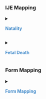 
### IJE Mapping

<style>
 .context-menu {cursor: context-menu; color: #438bca;}
 .context-menu:hover {opacity: 0.5;}
</style>
<details>

<summary>

<strong class='context-menu' > Natality </strong>

</summary>
<table class='grid'>
<thead>
  <tr>
    <th style='text-align: center'><strong>Use Case</strong></th>
    <th><strong>#</strong></th>
    <th><strong>Description</strong></th>
    <th><strong>IJE Name</strong></th>
    <th><strong>Field</strong></th>
    <th><strong>Type</strong></th>
    <th><strong>Value Set/Comments</strong></th>
  </tr>
</thead>
<tbody>
<tr>
  <td style='text-align: center'>Natality</td>
  <td>14</td>
  <td>Date of Birth (Mother)--Year</td>
  <td>MDOB_YR</td>
  <td>birthDate</td>
  <td>date</td>
  <td>See <a href='usage.html#partial-dates-and-times'>PartialDatesAndTimes</a></td>
</tr>
<tr>
  <td style='text-align: center'>Natality</td>
  <td>15</td>
  <td>Date of Birth (Mother)--Month</td>
  <td>MDOB_MO</td>
  <td>birthDate</td>
  <td>date</td>
  <td>See <a href='usage.html#partial-dates-and-times'>PartialDatesAndTimes</a></td>
</tr>
<tr>
  <td style='text-align: center'>Natality</td>
  <td>16</td>
  <td>Date of Birth (Mother)--Day</td>
  <td>MDOB_DY</td>
  <td>birthDate</td>
  <td>date</td>
  <td>See <a href='usage.html#partial-dates-and-times'>PartialDatesAndTimes</a></td>
</tr>
<tr>
  <td style='text-align: center'>Natality</td>
  <td>17</td>
  <td>Date of Birth (Mother)--Edit Flag</td>
  <td>MAGE_BYPASS</td>
  <td>birthDate.extension[bypassEditFlag].value</td>
  <td>codeable</td>
  <td><a href='ValueSet-ValueSet-date-of-birth-edit-flags-vr.html'>ValueSetDateOfBirthEditFlagsVitalRecords</a>, <br />See <a href='usage.html#handling-of-edit-flags'>Handling of edit flags</a></td>
</tr>
<tr>
  <td style='text-align: center'>Natality</td>
  <td>18</td>
  <td>State, U.S. Territory or Canadian Province of Birth (Mother) - code</td>
  <td>BPLACEC_ST_TER</td>
  <td>extension[birthPlace].value[x].state</td>
  <td>string</td>
  <td><a href='ValueSet-ValueSet-states-territories-provinces-vr.html'>ValueSetStatesTerritoriesAndProvincesVitalRecords</a></td>
</tr>
<tr>
  <td style='text-align: center'>Natality</td>
  <td>19</td>
  <td>Birthplace of Mother--Country</td>
  <td>BPLACEC_CNT</td>
  <td>extension[birthPlace].value[x].country </td>
  <td>string</td>
  <td><a href='ValueSet-ValueSet-residence-country-vr.html'>ValueSetResidenceCountryVitalRecords</a></td>
</tr>
<tr>
  <td style='text-align: center'>Natality</td>
  <td>20</td>
  <td>Residence of Mother--City</td>
  <td>CITYC</td>
  <td>address.city.extension[cityCode]</td>
  <td>integer</td>
  <td>See <a href='usage.html#city-codes'>CityCodes</a></td>
</tr>
<tr>
  <td style='text-align: center'>Natality</td>
  <td>21</td>
  <td>Residence of Mother--County</td>
  <td>COUNTYC</td>
  <td>address.district.extension[districtCode]</td>
  <td>integer</td>
  <td>See <a href='usage.html#county-codes'>CountyCodes</a></td>
</tr>
<tr>
  <td style='text-align: center'>Natality</td>
  <td>22</td>
  <td>State, U.S. Territory or Canadian Province of Residence (Mother) - code</td>
  <td>STATEC</td>
  <td>address.state</td>
  <td>string</td>
  <td><a href='ValueSet-ValueSet-states-territories-provinces-vr.html'>ValueSetStatesTerritoriesAndProvincesVitalRecords</a></td>
</tr>
<tr>
  <td style='text-align: center'>Natality</td>
  <td>23</td>
  <td>Residence of Mother--Country</td>
  <td>COUNTRYC</td>
  <td>address.country</td>
  <td>string</td>
  <td><a href='ValueSet-ValueSet-residence-country-vr.html'>ValueSetResidenceCountryVitalRecords</a></td>
</tr>
<tr>
  <td style='text-align: center'>Natality</td>
  <td>24</td>
  <td>Residence of Mother--Inside City Limits</td>
  <td>LIMITS</td>
  <td>address.extension[withinCityLimitsIndicator].value</td>
  <td>codeable</td>
  <td><a href='ValueSet-ValueSet-yes-no-unknown-vr.html'>ValueSetYesNoUnknownVitalRecords</a></td>
</tr>
<tr>
  <td style='text-align: center'>Natality</td>
  <td>254</td>
  <td>Mother's First Name</td>
  <td>MOMFNAME</td>
  <td>name.given, <br />name.use = official</td>
  <td>string</td>
  <td></td>
</tr>
<tr>
  <td style='text-align: center'>Natality</td>
  <td>255</td>
  <td>Mother's Middle Name</td>
  <td>MOMMIDDL</td>
  <td>name.given, <br />name.use = official </td>
  <td>string</td>
  <td></td>
</tr>
<tr>
  <td style='text-align: center'>Natality</td>
  <td>256</td>
  <td>Mother's Last Name</td>
  <td>MOMLNAME</td>
  <td>name.family, <br />name.use = official</td>
  <td>string</td>
  <td></td>
</tr>
<tr>
  <td style='text-align: center'>Natality</td>
  <td>257</td>
  <td>Mother's Surname Suffix </td>
  <td>MOMSUFFX</td>
  <td>name.suffix, <br />name.use = official </td>
  <td>string</td>
  <td></td>
</tr>
<tr>
  <td style='text-align: center'>Natality</td>
  <td>258</td>
  <td>Mother's First Maiden Name</td>
  <td>MOMFMNME</td>
  <td>name.given, <br />name.use = maiden</td>
  <td>string</td>
  <td></td>
</tr>
<tr>
  <td style='text-align: center'>Natality</td>
  <td>259</td>
  <td>Mother's Middle Maiden Name</td>
  <td>MOMMMID</td>
  <td>name.given, <br />name.use = maiden</td>
  <td>string</td>
  <td></td>
</tr>
<tr>
  <td style='text-align: center'>Natality</td>
  <td>260</td>
  <td>Mother's Maiden Surname</td>
  <td>MOMMAIDN</td>
  <td>name.family, <br />name.use = maiden</td>
  <td>string</td>
  <td></td>
</tr>
<tr>
  <td style='text-align: center'>Natality</td>
  <td>261</td>
  <td>Mother's Maiden Surname Suffix</td>
  <td>MOMMSUFX</td>
  <td>name.suffix, <br />name.use = maiden</td>
  <td>string</td>
  <td></td>
</tr>
<tr>
  <td style='text-align: center'>Natality</td>
  <td>262</td>
  <td>Residence Street Number</td>
  <td>STNUM</td>
  <td>address.extension[stnum]</td>
  <td>string</td>
  <td></td>
</tr>
<tr>
  <td style='text-align: center'>Natality</td>
  <td>263</td>
  <td>Residence Pre Directional</td>
  <td>PREDIR</td>
  <td>address.extension[predir]</td>
  <td>string</td>
  <td></td>
</tr>
<tr>
  <td style='text-align: center'>Natality</td>
  <td>264</td>
  <td>Residence Street name</td>
  <td>STNAME</td>
  <td>address.extension[stname]</td>
  <td>string</td>
  <td></td>
</tr>
<tr>
  <td style='text-align: center'>Natality</td>
  <td>265</td>
  <td>Residence Street designator</td>
  <td>STDESIG</td>
  <td>address.extension[stdesig]</td>
  <td>string</td>
  <td></td>
</tr>
<tr>
  <td style='text-align: center'>Natality</td>
  <td>266</td>
  <td>Residence Post Directional</td>
  <td>POSTDIR</td>
  <td>address.extension[postdir]</td>
  <td>string</td>
  <td></td>
</tr>
<tr>
  <td style='text-align: center'>Natality</td>
  <td>267</td>
  <td>Residence Unit or Apartment Number</td>
  <td>UNUM</td>
  <td>address.extension[unitnum]</td>
  <td>string</td>
  <td></td>
</tr>
<tr>
  <td style='text-align: center'>Natality</td>
  <td>268</td>
  <td>Mother's Residence Street Address</td>
  <td>ADDRESS</td>
  <td>address.line</td>
  <td>string</td>
  <td></td>
</tr>
<tr>
  <td style='text-align: center'>Natality</td>
  <td>269</td>
  <td>Mother's Residence Zip Code and Zip+4</td>
  <td>ZIPCODE</td>
  <td>address.postalCode</td>
  <td>string</td>
  <td></td>
</tr>
<tr>
  <td style='text-align: center'>Natality</td>
  <td>270</td>
  <td>Mother's Residence County (Literal)</td>
  <td>COUNTYTXT</td>
  <td>address.district</td>
  <td>string</td>
  <td></td>
</tr>
<tr>
  <td style='text-align: center'>Natality</td>
  <td>271</td>
  <td>Mother's Residence City/Town (Literal)</td>
  <td>CITYTEXT</td>
  <td>address.city</td>
  <td>string</td>
  <td></td>
</tr>
<tr>
  <td style='text-align: center'>Natality</td>
  <td>272</td>
  <td>State, U.S. Territory or Canadian Province of Residence (Mother) - literal</td>
  <td>STATETXT</td>
  <td>address.state (expanded from 2 letter code)</td>
  <td>string</td>
  <td>See <a href='usage.html#state-literals'>StateLiterals</a></td>
</tr>
<tr>
  <td style='text-align: center'>Natality</td>
  <td>273</td>
  <td>Mother's Residence Country (Literal)</td>
  <td>CNTRYTXT</td>
  <td>address.country (expanded from 2 letter code)</td>
  <td>string</td>
  <td>See <a href='usage.html#country-literals'>CountryLiterals</a></td>
</tr>
<tr>
  <td style='text-align: center'>Natality</td>
  <td>278</td>
  <td>Mother's Social Security Number</td>
  <td>MOM_SSN</td>
  <td>identifier.value where system = ‘http://terminology.hl7.org/CodeSystem/v2-0203' <br />and type.coding.code=”SS” </td>
  <td>string</td>
  <td></td>
</tr>
<tr>
  <td style='text-align: center'>Natality</td>
  <td>305</td>
  <td>State, U.S. Territory or Canadian Province of Birth (Mother) - literal</td>
  <td>MBPLACE_ST_TER_TXT</td>
  <td>extension[patient-birthPlace].value[x].state</td>
  <td>string</td>
  <td>See <a href='usage.html#state-literals'>StateLiterals</a></td>
</tr>
<tr>
  <td style='text-align: center'>Natality</td>
  <td>306</td>
  <td>Mother's Country of Birth (Literal)</td>
  <td>MBPLACE_CNTRY_TXT</td>
  <td>extension[patient-birthPlace].value[x].country (expanded from 2 letter code)</td>
  <td>string</td>
  <td>See <a href='usage.html#country-literals'>CountryLiterals</a></td>
</tr>
<tr>
  <td style='text-align: center'>Natality</td>
  <td>309</td>
  <td>Mother's Mailing Address Street number</td>
  <td>MAIL_STNUM</td>
  <td>address.extension[stnum]</td>
  <td>string</td>
  <td></td>
</tr>
<tr>
  <td style='text-align: center'>Natality</td>
  <td>310</td>
  <td>Mother's Mailing Address Pre Directional</td>
  <td>MAIL_PREDIR</td>
  <td>address.extension[predir]</td>
  <td>string</td>
  <td></td>
</tr>
<tr>
  <td style='text-align: center'>Natality</td>
  <td>311</td>
  <td>Mother's Mailing Address Street name</td>
  <td>MAIL_STNAME</td>
  <td>address.extension[stname]</td>
  <td>string</td>
  <td></td>
</tr>
<tr>
  <td style='text-align: center'>Natality</td>
  <td>312</td>
  <td>Mother's Mailing Address Street designator</td>
  <td>MAIL_STDESIG</td>
  <td>address.extension[stdesig]</td>
  <td>string</td>
  <td></td>
</tr>
<tr>
  <td style='text-align: center'>Natality</td>
  <td>313</td>
  <td>Mother's Mailing Address Post Directional</td>
  <td>MAIL_POSTDIR</td>
  <td>address.extension[postdir]</td>
  <td>string</td>
  <td></td>
</tr>
<tr>
  <td style='text-align: center'>Natality</td>
  <td>314</td>
  <td>Mother's Mailing Address Unit or Apartment Number</td>
  <td>MAIL_UNUM</td>
  <td>address.extension[unitnum]</td>
  <td>string</td>
  <td></td>
</tr>
<tr>
  <td style='text-align: center'>Natality</td>
  <td>315</td>
  <td>Mother's Mailing Address Street Address</td>
  <td>MAIL_ADDRESS</td>
  <td>address.line</td>
  <td>string</td>
  <td></td>
</tr>
<tr>
  <td style='text-align: center'>Natality</td>
  <td>316</td>
  <td>Mother's Mailing Address Zip Code and Zip+4</td>
  <td>MAIL_ZIPCODE</td>
  <td>address.postalCode</td>
  <td>string</td>
  <td></td>
</tr>
<tr>
  <td style='text-align: center'>Natality</td>
  <td>317</td>
  <td>Mother's Mailing Address County (Literal)</td>
  <td>MAIL_COUNTYTXT</td>
  <td>address.district</td>
  <td>string</td>
  <td></td>
</tr>
<tr>
  <td style='text-align: center'>Natality</td>
  <td>318</td>
  <td>Mother's Mailing Address City/Town (Literal)</td>
  <td>MAIL_CITYTEXT</td>
  <td>address.city</td>
  <td>string</td>
  <td></td>
</tr>
<tr>
  <td style='text-align: center'>Natality</td>
  <td>319</td>
  <td>Mother's Mailing Address State (Literal)</td>
  <td>MAIL_STATETXT</td>
  <td>address.state (expanded from 2 letter code)</td>
  <td>string</td>
  <td>See <a href='usage.html#state-literals'>StateLiterals</a></td>
</tr>
<tr>
  <td style='text-align: center'>Natality</td>
  <td>320</td>
  <td>Mother's Mailing Address Country (Literal)</td>
  <td>MAIL_CNTRYTXT</td>
  <td>address.country (expanded from 2 letter code)</td>
  <td>string</td>
  <td>See <a href='usage.html#country-literals'>CountryLiterals</a></td>
</tr>
<tr>
  <td style='text-align: center'>Natality</td>
  <td>333</td>
  <td>Mother's Medical Record Number</td>
  <td>MOM_MED_REC_NUM</td>
  <td>identifier.value where system = ‘http://terminology.hl7.org/CodeSystem/v2-0203' <br />and type.coding.code=”MR” </td>
  <td>string</td>
  <td></td>
</tr>
<tr>
  <td style='text-align: center'>Natality</td>
  <td>340</td>
  <td>For use of jurisdictions with domestic partnerships, othertypes of relationships.</td>
  <td>MARITAL_DESCRIP</td>
  <td>maritalStatus.text</td>
  <td>string</td>
  <td></td>
</tr>

</tbody>
</table>

</details>
<p></p>

<details>

<summary>

<strong class='context-menu'> Fetal Death </strong>

</summary>
<table class='grid'>
<thead>
  <tr>
    <th style='text-align: center'><strong>Use Case</strong></th>
    <th><strong>#</strong></th>
    <th><strong>Description</strong></th>
    <th><strong>IJE Name</strong></th>
    <th><strong>Field</strong></th>
    <th><strong>Type</strong></th>
    <th><strong>Value Set/Comments</strong></th>
  </tr>
</thead>
<tbody>
<tr>
  <td style='text-align: center'>Fetal Death</td>
  <td>14</td>
  <td>Date of Birth (Mother)--Year</td>
  <td>MDOB_YR</td>
  <td>birthDate</td>
  <td>date</td>
  <td>See <a href='usage.html#partial-dates-and-times'>PartialDatesAndTimes</a></td>
</tr>
<tr>
  <td style='text-align: center'>Fetal Death</td>
  <td>15</td>
  <td>Date of Birth (Mother)--Month</td>
  <td>MDOB_MO</td>
  <td>birthDate</td>
  <td>date</td>
  <td>See <a href='usage.html#partial-dates-and-times'>PartialDatesAndTimes</a></td>
</tr>
<tr>
  <td style='text-align: center'>Fetal Death</td>
  <td>16</td>
  <td>Date of Birth (Mother)--Day</td>
  <td>MDOB_DY</td>
  <td>birthDate</td>
  <td>date</td>
  <td>See <a href='usage.html#partial-dates-and-times'>PartialDatesAndTimes</a></td>
</tr>
<tr>
  <td style='text-align: center'>Fetal Death</td>
  <td>17</td>
  <td>Date of Birth (Mother)--Edit Flag</td>
  <td>MAGE_BYPASS</td>
  <td>birthDate.extension[bypassEditFlag].value</td>
  <td>codeable</td>
  <td><a href='ValueSet-ValueSet-date-of-birth-edit-flags-vr.html'>ValueSetDateOfBirthEditFlagsVitalRecords</a>, <br />See <a href='usage.html#handling-of-edit-flags'>Handling of edit flags</a></td>
</tr>
<tr>
  <td style='text-align: center'>Fetal Death</td>
  <td>18</td>
  <td>State, U.S. Territory or Canadian Province of Birth (Mother) - code</td>
  <td>BPLACEC_ST_TER</td>
  <td>extension[birthPlace].value[x].state</td>
  <td>string</td>
  <td><a href='ValueSet-ValueSet-states-territories-provinces-vr.html'>ValueSetStatesTerritoriesAndProvincesVitalRecords</a></td>
</tr>
<tr>
  <td style='text-align: center'>Fetal Death</td>
  <td>19</td>
  <td>Mother's Birthplace--Country</td>
  <td>BPLACEC_CNT</td>
  <td>extension[birthPlace].value[x].country </td>
  <td>string</td>
  <td><a href='ValueSet-ValueSet-residence-country-vr.html'>ValueSetResidenceCountryVitalRecords</a></td>
</tr>
<tr>
  <td style='text-align: center'>Fetal Death</td>
  <td>20</td>
  <td>Residence of Mother--City/Town</td>
  <td>CITYC</td>
  <td>address.city.extension[cityCode]</td>
  <td>integer</td>
  <td>See <a href='usage.html#city-codes'>CityCodes</a></td>
</tr>
<tr>
  <td style='text-align: center'>Fetal Death</td>
  <td>21</td>
  <td>Residence of Mother--County</td>
  <td>COUNTYC</td>
  <td>address.district.extension[districtCode]</td>
  <td>integer</td>
  <td>See <a href='usage.html#county-codes'>CountyCodes</a></td>
</tr>
<tr>
  <td style='text-align: center'>Fetal Death</td>
  <td>22</td>
  <td>State, U.S. Territory or Canadian Province of Residence (Mother) - code</td>
  <td>STATEC</td>
  <td>address.state</td>
  <td>string</td>
  <td><a href='ValueSet-ValueSet-states-territories-provinces-vr.html'>ValueSetStatesTerritoriesAndProvincesVitalRecords</a></td>
</tr>
<tr>
  <td style='text-align: center'>Fetal Death</td>
  <td>23</td>
  <td>Residence of Mother--Country</td>
  <td>COUNTRYC</td>
  <td>address.country</td>
  <td>string</td>
  <td><a href='ValueSet-ValueSet-residence-country-vr.html'>ValueSetResidenceCountryVitalRecords</a></td>
</tr>
<tr>
  <td style='text-align: center'>Fetal Death</td>
  <td>24</td>
  <td>Residence of Mother--Inside City/Town Limits</td>
  <td>LIMITS</td>
  <td>address.extension[withinCityLimitsIndicator].value</td>
  <td>codeable</td>
  <td><a href='ValueSet-ValueSet-yes-no-unknown-vr.html'>ValueSetYesNoUnknownVitalRecords</a></td>
</tr>
<tr>
  <td style='text-align: center'>Fetal Death</td>
  <td>239</td>
  <td>Mother's Legal First Name</td>
  <td>MOMFNAME</td>
  <td>name.given, <br />name.use = official</td>
  <td>string</td>
  <td></td>
</tr>
<tr>
  <td style='text-align: center'>Fetal Death</td>
  <td>240</td>
  <td>Mother's Legal Middle Name</td>
  <td>MOMMNAME</td>
  <td>name.given, <br />name.use = official </td>
  <td>string</td>
  <td></td>
</tr>
<tr>
  <td style='text-align: center'>Fetal Death</td>
  <td>241</td>
  <td>Mother's Legal Last Name</td>
  <td>MOMLNAME</td>
  <td>name.family, <br />name.use = official</td>
  <td>string</td>
  <td></td>
</tr>
<tr>
  <td style='text-align: center'>Fetal Death</td>
  <td>242</td>
  <td>Mother's Legal Surname Suffix</td>
  <td>MOMSUFFIX</td>
  <td>name.suffix, <br />name.use = official </td>
  <td>string</td>
  <td></td>
</tr>
<tr>
  <td style='text-align: center'>Fetal Death</td>
  <td>243</td>
  <td>Mother's First Maiden Name</td>
  <td>MOMFMNME</td>
  <td>name.given, <br />name.use = maiden</td>
  <td>string</td>
  <td></td>
</tr>
<tr>
  <td style='text-align: center'>Fetal Death</td>
  <td>244</td>
  <td>Mother's Middle Maiden Name</td>
  <td>MOMMMID</td>
  <td>name.given, <br />name.use = maiden</td>
  <td>string</td>
  <td></td>
</tr>
<tr>
  <td style='text-align: center'>Fetal Death</td>
  <td>245</td>
  <td>Mother's Last Maiden Name</td>
  <td>MOMMAIDN</td>
  <td>name.family, <br />name.use = maiden</td>
  <td>string</td>
  <td></td>
</tr>
<tr>
  <td style='text-align: center'>Fetal Death</td>
  <td>246</td>
  <td>Mother's Maiden Surname Suffix</td>
  <td>MOMMSUFFIX</td>
  <td>name.suffix, <br />name.use = maiden</td>
  <td>string</td>
  <td></td>
</tr>
<tr>
  <td style='text-align: center'>Fetal Death</td>
  <td>247</td>
  <td>Mother's Residence Street number</td>
  <td>STNUM</td>
  <td>address.extension[stnum]</td>
  <td>string</td>
  <td></td>
</tr>
<tr>
  <td style='text-align: center'>Fetal Death</td>
  <td>248</td>
  <td>Mother's Residence Pre Directional</td>
  <td>PREDIR</td>
  <td>address.extension[predir]</td>
  <td>string</td>
  <td></td>
</tr>
<tr>
  <td style='text-align: center'>Fetal Death</td>
  <td>249</td>
  <td>Mother's Residence Street name</td>
  <td>STNAME</td>
  <td>address.extension[stname]</td>
  <td>string</td>
  <td></td>
</tr>
<tr>
  <td style='text-align: center'>Fetal Death</td>
  <td>250</td>
  <td>Mother's Residence Street designator</td>
  <td>STDESIG</td>
  <td>address.extension[stdesig]</td>
  <td>string</td>
  <td></td>
</tr>
<tr>
  <td style='text-align: center'>Fetal Death</td>
  <td>251</td>
  <td>Mother's Residence Post Directional</td>
  <td>POSTDIR</td>
  <td>address.extension[postdir]</td>
  <td>string</td>
  <td></td>
</tr>
<tr>
  <td style='text-align: center'>Fetal Death</td>
  <td>252</td>
  <td>Mother's Residence Unit or Apartment Number</td>
  <td>APTNUMB</td>
  <td>address.extension[unitnum]</td>
  <td>string</td>
  <td></td>
</tr>
<tr>
  <td style='text-align: center'>Fetal Death</td>
  <td>253</td>
  <td>Mother's Residence Street Address</td>
  <td>ADDRESS</td>
  <td>address.line</td>
  <td>string</td>
  <td></td>
</tr>
<tr>
  <td style='text-align: center'>Fetal Death</td>
  <td>254</td>
  <td>Mother's Residence Zip code and Zip+4</td>
  <td>ZIPCODE</td>
  <td>address.postalCode</td>
  <td>string</td>
  <td></td>
</tr>
<tr>
  <td style='text-align: center'>Fetal Death</td>
  <td>255</td>
  <td>Mother's Residence County (literal)</td>
  <td>COUNTYTXT</td>
  <td>address.district</td>
  <td>string</td>
  <td></td>
</tr>
<tr>
  <td style='text-align: center'>Fetal Death</td>
  <td>256</td>
  <td>Mother's Residence City/Town/Place (literal) </td>
  <td>CITYTXT</td>
  <td>address.city</td>
  <td>string</td>
  <td></td>
</tr>
<tr>
  <td style='text-align: center'>Fetal Death</td>
  <td>257</td>
  <td>State, U.S. Territory or Canadian Province of Residence (Mother) - literal</td>
  <td>STATETXT</td>
  <td>address.state (expanded from 2 letter code)</td>
  <td>string</td>
  <td>See <a href='usage.html#state-literals'>StateLiterals</a></td>
</tr>
<tr>
  <td style='text-align: center'>Fetal Death</td>
  <td>258</td>
  <td>Mother's Residence Country (literal)</td>
  <td>CNTRYTXT</td>
  <td>address.country (expanded from 2 letter code)</td>
  <td>string</td>
  <td>See <a href='usage.html#country-literals'>CountryLiterals</a></td>
</tr>
<tr>
  <td style='text-align: center'>Fetal Death</td>
  <td>265</td>
  <td>Mother's Social Security Number</td>
  <td>MOM_SSN</td>
  <td>identifier.value where system = ‘http://terminology.hl7.org/CodeSystem/v2-0203' <br />and type.coding.code=”SS” </td>
  <td>string</td>
  <td></td>
</tr>
<tr>
  <td style='text-align: center'>Fetal Death</td>
  <td>279</td>
  <td>State, U.S. Territory or Canadian Province of Birth (Mother) - literal</td>
  <td>MBPLACE_ST_TER_TXT</td>
  <td>extension[patient-birthPlace].value[x].state</td>
  <td>string</td>
  <td>See <a href='usage.html#state-literals'>StateLiterals</a></td>
</tr>
<tr>
  <td style='text-align: center'>Fetal Death</td>
  <td>280</td>
  <td>Mother's Country of Birth (Literal)</td>
  <td>MBPLACE_CNTRY_TXT</td>
  <td>extension[patient-birthPlace].value[x].country (expanded from 2 letter code)</td>
  <td>string</td>
  <td>See <a href='usage.html#country-literals'>CountryLiterals</a></td>
</tr>

</tbody>
</table>

</details>
<p></p>

### Form Mapping
<details>

<summary>

<strong class='context-menu' >Form Mapping</strong>

</summary>
<table class='grid'>
<thead>
  <tr>
    <th style='text-align: center'><strong>Item #</strong></th>
    <th><strong>Form Field</strong></th>
    <th><strong>FHIR Profile Field</strong></th>
    <th><strong>Reference</strong></th>
  </tr>
</thead>
<tbody>
<tr>
  <td style='text-align: center'>8a</td>
  <td>Mother’s Current Legal Name</td>
  <td>name:currentLegalName</td>
  <td><a href='https://www.cdc.gov/nchs/data/dvs/birth11-03final-ACC.pdf'> Certificate of Live Birth</a></td>
</tr>
<tr>
  <td style='text-align: center'>8b</td>
  <td>Mother’s Date Of Birth</td>
  <td>birthDate</td>
  <td><a href='https://www.cdc.gov/nchs/data/dvs/birth11-03final-ACC.pdf'> Certificate of Live Birth</a></td>
</tr>
<tr>
  <td style='text-align: center'>8c</td>
  <td>Mother’s Name Prior To First Marriage</td>
  <td>name:namePriorToFirstMarriage</td>
  <td><a href='https://www.cdc.gov/nchs/data/dvs/birth11-03final-ACC.pdf'> Certificate of Live Birth</a></td>
</tr>
<tr>
  <td style='text-align: center'>8d</td>
  <td>Mother’s Birthplace</td>
  <td>extension:birthPlace</td>
  <td><a href='https://www.cdc.gov/nchs/data/dvs/birth11-03final-ACC.pdf'> Certificate of Live Birth</a></td>
</tr>
<tr>
  <td style='text-align: center'>9a</td>
  <td>Residence of Mother - State</td>
  <td>address.state</td>
  <td><a href='https://www.cdc.gov/nchs/data/dvs/birth11-03final-ACC.pdf'> Certificate of Live Birth</a></td>
</tr>
<tr>
  <td style='text-align: center'>9b</td>
  <td>Mother’s County</td>
  <td>address.district</td>
  <td><a href='https://www.cdc.gov/nchs/data/dvs/birth11-03final-ACC.pdf'> Certificate of Live Birth</a></td>
</tr>
<tr>
  <td style='text-align: center'>9c</td>
  <td>Mother’s City, Town, or Location</td>
  <td>address.city</td>
  <td><a href='https://www.cdc.gov/nchs/data/dvs/birth11-03final-ACC.pdf'> Certificate of Live Birth</a></td>
</tr>
<tr>
  <td style='text-align: center'>9d</td>
  <td>Mother’s Street And Number</td>
  <td>address.line</td>
  <td><a href='https://www.cdc.gov/nchs/data/dvs/birth11-03final-ACC.pdf'> Certificate of Live Birth</a></td>
</tr>
<tr>
  <td style='text-align: center'>9e</td>
  <td>Mother’s Apt. No.</td>
  <td>address.line</td>
  <td><a href='https://www.cdc.gov/nchs/data/dvs/birth11-03final-ACC.pdf'> Certificate of Live Birth</a></td>
</tr>
<tr>
  <td style='text-align: center'>9f</td>
  <td>Mother’s Zip Code</td>
  <td>address.postalCode</td>
  <td><a href='https://www.cdc.gov/nchs/data/dvs/birth11-03final-ACC.pdf'> Certificate of Live Birth</a></td>
</tr>
<tr>
  <td style='text-align: center'>9g</td>
  <td>Mother’s Residence Inside City Limits?</td>
  <td>extension:withinCityLimitsIndicator</td>
  <td><a href='https://www.cdc.gov/nchs/data/dvs/birth11-03final-ACC.pdf'> Certificate of Live Birth</a></td>
</tr>
<tr>
  <td style='text-align: center'>14</td>
  <td>Mother’s Mailing Address</td>
  <td>address</td>
  <td><a href='https://www.cdc.gov/nchs/data/dvs/birth11-03final-ACC.pdf'> Certificate of Live Birth</a></td>
</tr>
<tr>
  <td style='text-align: center'>18</td>
  <td>Mother’s Social Security Number</td>
  <td>identifier:SSN</td>
  <td><a href='https://www.cdc.gov/nchs/data/dvs/birth11-03final-ACC.pdf'> Certificate of Live Birth</a></td>
</tr>
<tr>
  <td style='text-align: center'>21</td>
  <td>Mother of Hispanic Origin?</td>
  <td>extension:ethnicity</td>
  <td><a href='https://www.cdc.gov/nchs/data/dvs/birth11-03final-ACC.pdf'> Certificate of Live Birth</a></td>
</tr>
<tr>
  <td style='text-align: center'>22</td>
  <td>Mother’s Race</td>
  <td>extension:race</td>
  <td><a href='https://www.cdc.gov/nchs/data/dvs/birth11-03final-ACC.pdf'> Certificate of Live Birth</a></td>
</tr>
<tr>
  <td style='text-align: center'>40</td>
  <td>Mother’s Medical Record Number</td>
  <td>identifier:MRN</td>
  <td><a href='https://www.cdc.gov/nchs/data/dvs/birth11-03final-ACC.pdf'> Certificate of Live Birth</a></td>
</tr>
<tr>
  <td style='text-align: center'>-</td>
  <td>Mother’s medical record #</td>
  <td>identifier:MRN</td>
  <td><a href='https://www.cdc.gov/nchs/data/dvs/facility-worksheet-2016-508.pdf'> Facility Worksheet for the Live Birth Certificate</a></td>
</tr>
<tr>
  <td style='text-align: center'>-</td>
  <td>Mother’s name</td>
  <td>name</td>
  <td><a href='https://www.cdc.gov/nchs/data/dvs/facility-worksheet-2016-508.pdf'> Facility Worksheet for the Live Birth Certificate</a></td>
</tr>
<tr>
  <td style='text-align: center'>-</td>
  <td>Mother’s medical record #</td>
  <td>identifier:MRN</td>
  <td><a href='https://www.cdc.gov/nchs/data/dvs/multiple-births-worksheet-2016.pdf'> Attachment to the Facility Worksheet for the Live Birth Certificate for Multiple Births</a></td>
</tr>
<tr>
  <td style='text-align: center'>-</td>
  <td>Mother’s name</td>
  <td>name</td>
  <td><a href='https://www.cdc.gov/nchs/data/dvs/multiple-births-worksheet-2016.pdf'> Attachment to the Facility Worksheet for the Live Birth Certificate for Multiple Births</a></td>
</tr>
<tr>
  <td style='text-align: center'>1</td>
  <td>What is your current legal name?</td>
  <td>name</td>
  <td><a href='https://www.cdc.gov/nchs/data/dvs/moms-worksheet-2016-508.pdf'> Mothers Worksheet for Child’s Birth Certificate</a></td>
</tr>
<tr>
  <td style='text-align: center'>3</td>
  <td>Where do you usually live--that is--where is your household/residence located?</td>
  <td>address</td>
  <td><a href='https://www.cdc.gov/nchs/data/dvs/moms-worksheet-2016-508.pdf'> Mothers Worksheet for Child’s Birth Certificate</a></td>
</tr>
<tr>
  <td style='text-align: center'>4</td>
  <td>Is this household inside city limits?</td>
  <td>extension:withinCityLimitsIndicator</td>
  <td><a href='https://www.cdc.gov/nchs/data/dvs/moms-worksheet-2016-508.pdf'> Mothers Worksheet for Child’s Birth Certificate</a></td>
</tr>
<tr>
  <td style='text-align: center'>5</td>
  <td>What is your mailing address?</td>
  <td>address</td>
  <td><a href='https://www.cdc.gov/nchs/data/dvs/moms-worksheet-2016-508.pdf'> Mothers Worksheet for Child’s Birth Certificate</a></td>
</tr>
<tr>
  <td style='text-align: center'>6</td>
  <td>What is your date of birth?</td>
  <td>birthDate</td>
  <td><a href='https://www.cdc.gov/nchs/data/dvs/moms-worksheet-2016-508.pdf'> Mothers Worksheet for Child’s Birth Certificate</a></td>
</tr>
<tr>
  <td style='text-align: center'>7</td>
  <td>In what State, U.S. territory, or foreign country were you born?</td>
  <td>extension:birthPlace</td>
  <td><a href='https://www.cdc.gov/nchs/data/dvs/moms-worksheet-2016-508.pdf'> Mothers Worksheet for Child’s Birth Certificate</a></td>
</tr>
<tr>
  <td style='text-align: center'>9</td>
  <td>Are you Spanish/Hispanic/Latina?</td>
  <td>extension:ethnicity</td>
  <td><a href='https://www.cdc.gov/nchs/data/dvs/moms-worksheet-2016-508.pdf'> Mothers Worksheet for Child’s Birth Certificate</a></td>
</tr>
<tr>
  <td style='text-align: center'>10</td>
  <td>What is your race?</td>
  <td>extension:race</td>
  <td><a href='https://www.cdc.gov/nchs/data/dvs/moms-worksheet-2016-508.pdf'> Mothers Worksheet for Child’s Birth Certificate</a></td>
</tr>
<tr>
  <td style='text-align: center'>17</td>
  <td>What name did you use prior to your first marriage?</td>
  <td>name</td>
  <td><a href='https://www.cdc.gov/nchs/data/dvs/moms-worksheet-2016-508.pdf'> Mothers Worksheet for Child’s Birth Certificate</a></td>
</tr>
<tr>
  <td style='text-align: center'>25a</td>
  <td>What is your Social Security Number?</td>
  <td>identifier:SSN</td>
  <td><a href='https://www.cdc.gov/nchs/data/dvs/moms-worksheet-2016-508.pdf'> Mothers Worksheet for Child’s Birth Certificate</a></td>
</tr>
<tr>
  <td style='text-align: center'>10a</td>
  <td>Mother’s Current Legal Name</td>
  <td>name:currentLegalName</td>
  <td><a href='https://www.cdc.gov/nchs/data/dvs/FDEATH11-03finalACC.pdf'> Report of Fetal Death</a></td>
</tr>
<tr>
  <td style='text-align: center'>10b</td>
  <td>Mother's Date of Birth</td>
  <td>birthDate</td>
  <td><a href='https://www.cdc.gov/nchs/data/dvs/FDEATH11-03finalACC.pdf'> Report of Fetal Death</a></td>
</tr>
<tr>
  <td style='text-align: center'>10c</td>
  <td>Mother’s Name Prior to First Marriage</td>
  <td>name:namePriorToFirstMarriage</td>
  <td><a href='https://www.cdc.gov/nchs/data/dvs/FDEATH11-03finalACC.pdf'> Report of Fetal Death</a></td>
</tr>
<tr>
  <td style='text-align: center'>10d</td>
  <td>Mother's Birthplace</td>
  <td>extension:birthPlace</td>
  <td><a href='https://www.cdc.gov/nchs/data/dvs/FDEATH11-03finalACC.pdf'> Report of Fetal Death</a></td>
</tr>
<tr>
  <td style='text-align: center'>11a</td>
  <td>Residence of Mother-State</td>
  <td>address.state</td>
  <td><a href='https://www.cdc.gov/nchs/data/dvs/FDEATH11-03finalACC.pdf'> Report of Fetal Death</a></td>
</tr>
<tr>
  <td style='text-align: center'>11b</td>
  <td>Residence of Mother-County</td>
  <td>address.district</td>
  <td><a href='https://www.cdc.gov/nchs/data/dvs/FDEATH11-03finalACC.pdf'> Report of Fetal Death</a></td>
</tr>
<tr>
  <td style='text-align: center'>11c</td>
  <td>Residence of Mother-City, Town, Or Location</td>
  <td>address.city</td>
  <td><a href='https://www.cdc.gov/nchs/data/dvs/FDEATH11-03finalACC.pdf'> Report of Fetal Death</a></td>
</tr>
<tr>
  <td style='text-align: center'>11d</td>
  <td>Residence of Mother-Street And Number</td>
  <td>address.line</td>
  <td><a href='https://www.cdc.gov/nchs/data/dvs/FDEATH11-03finalACC.pdf'> Report of Fetal Death</a></td>
</tr>
<tr>
  <td style='text-align: center'>11e</td>
  <td>Residence of Mother-Apt. No.</td>
  <td>address.line</td>
  <td><a href='https://www.cdc.gov/nchs/data/dvs/FDEATH11-03finalACC.pdf'> Report of Fetal Death</a></td>
</tr>
<tr>
  <td style='text-align: center'>11f</td>
  <td>Residence of Mother-Zip Code</td>
  <td>address.postalCode</td>
  <td><a href='https://www.cdc.gov/nchs/data/dvs/FDEATH11-03finalACC.pdf'> Report of Fetal Death</a></td>
</tr>
<tr>
  <td style='text-align: center'>11g</td>
  <td>Residence of Mother-Inside City Limits?</td>
  <td>extension:withinCityLimitsIndicator</td>
  <td><a href='https://www.cdc.gov/nchs/data/dvs/FDEATH11-03finalACC.pdf'> Report of Fetal Death</a></td>
</tr>
<tr>
  <td style='text-align: center'>20</td>
  <td>Mother of Hispanic Origin?</td>
  <td>extension:ethnicity</td>
  <td><a href='https://www.cdc.gov/nchs/data/dvs/FDEATH11-03finalACC.pdf'> Report of Fetal Death</a></td>
</tr>
<tr>
  <td style='text-align: center'>21</td>
  <td>Mother’s Race</td>
  <td>extension:race</td>
  <td><a href='https://www.cdc.gov/nchs/data/dvs/FDEATH11-03finalACC.pdf'> Report of Fetal Death</a></td>
</tr>
<tr>
  <td style='text-align: center'>-</td>
  <td>Patient’s medical record #</td>
  <td>identifier:MRN</td>
  <td><a href='https://www.cdc.gov/nchs/data/dvs/fetal-death-facility-worksheet-2019-508.pdf'> Facility Worksheet for the Report of Fetal Death</a></td>
</tr>
<tr>
  <td style='text-align: center'>-</td>
  <td>Patient’s name</td>
  <td>name</td>
  <td><a href='https://www.cdc.gov/nchs/data/dvs/fetal-death-facility-worksheet-2019-508.pdf'> Facility Worksheet for the Report of Fetal Death</a></td>
</tr>
<tr>
  <td style='text-align: center'>-</td>
  <td>Patient’s Medical Record #</td>
  <td>identifier:MRN</td>
  <td><a href='https://www.cdc.gov/nchs/data/dvs/fetal-death-mother-worksheet-english-2019-508.pdf'> Patient’s Worksheet for the Report of Fetal Death</a></td>
</tr>
<tr>
  <td style='text-align: center'>-</td>
  <td>Patient’s Name</td>
  <td>name</td>
  <td><a href='https://www.cdc.gov/nchs/data/dvs/fetal-death-mother-worksheet-english-2019-508.pdf'> Patient’s Worksheet for the Report of Fetal Death</a></td>
</tr>
<tr>
  <td style='text-align: center'>2</td>
  <td>What is your current legal name?</td>
  <td>name</td>
  <td><a href='https://www.cdc.gov/nchs/data/dvs/fetal-death-mother-worksheet-english-2019-508.pdf'> Patient’s Worksheet for the Report of Fetal Death</a></td>
</tr>
<tr>
  <td style='text-align: center'>3</td>
  <td>Where do you usually live (household/residence location)?</td>
  <td>address</td>
  <td><a href='https://www.cdc.gov/nchs/data/dvs/fetal-death-mother-worksheet-english-2019-508.pdf'> Patient’s Worksheet for the Report of Fetal Death</a></td>
</tr>
<tr>
  <td style='text-align: center'>4</td>
  <td>Is this household inside city limits?</td>
  <td>extension:withinCityLimitsIndicator</td>
  <td><a href='https://www.cdc.gov/nchs/data/dvs/fetal-death-mother-worksheet-english-2019-508.pdf'> Patient’s Worksheet for the Report of Fetal Death</a></td>
</tr>
<tr>
  <td style='text-align: center'>5</td>
  <td>What is your mailing address?</td>
  <td>address</td>
  <td><a href='https://www.cdc.gov/nchs/data/dvs/fetal-death-mother-worksheet-english-2019-508.pdf'> Patient’s Worksheet for the Report of Fetal Death</a></td>
</tr>
<tr>
  <td style='text-align: center'>6</td>
  <td>What is your date of birth?</td>
  <td>birthDate</td>
  <td><a href='https://www.cdc.gov/nchs/data/dvs/fetal-death-mother-worksheet-english-2019-508.pdf'> Patient’s Worksheet for the Report of Fetal Death</a></td>
</tr>
<tr>
  <td style='text-align: center'>7</td>
  <td>In what State, U.S. territory, or foreign country were you born?</td>
  <td>extension:birthPlace</td>
  <td><a href='https://www.cdc.gov/nchs/data/dvs/fetal-death-mother-worksheet-english-2019-508.pdf'> Patient’s Worksheet for the Report of Fetal Death</a></td>
</tr>
<tr>
  <td style='text-align: center'>9</td>
  <td>Are you Spanish/Hispanic/Latina?</td>
  <td>extension:ethnicity</td>
  <td><a href='https://www.cdc.gov/nchs/data/dvs/fetal-death-mother-worksheet-english-2019-508.pdf'> Patient’s Worksheet for the Report of Fetal Death</a></td>
</tr>
<tr>
  <td style='text-align: center'>10</td>
  <td>What is your race?</td>
  <td>extension:race</td>
  <td><a href='https://www.cdc.gov/nchs/data/dvs/fetal-death-mother-worksheet-english-2019-508.pdf'> Patient’s Worksheet for the Report of Fetal Death</a></td>
</tr>
</tbody>
</table>

</details>
<p></p>
